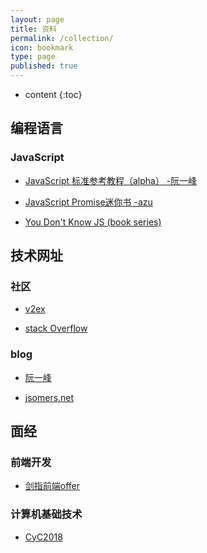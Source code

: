 ```yaml
---
layout: page
title: 资料
permalink: /collection/
icon: bookmark
type: page
published: true
---
```


* content
{:toc}


## 编程语言

### JavaScript

* [JavaScript 标准参考教程（alpha） -阮一峰](http://javascript.ruanyifeng.com/)

* [JavaScript Promise迷你书 -azu](http://liubin.org/promises-book/)

* [You Don't Know JS (book series)](https://github.com/getify/You-Dont-Know-JS)

## 技术网址  
### 社区
* [v2ex](https://v2ex.com)

* [stack Overflow](https://stackoverflow.com)    

### blog  

* [阮一峰](http://www.ruanyifeng.com/home.html)  

* [jsomers.net](http://jsomers.net/blog/speed-matters)  

## 面经  
### 前端开发

* [剑指前端offer](https://febook.hzfe.org/awesome-interview/)    

### 计算机基础技术
* [CyC2018](http://www.cyc2018.xyz/)
